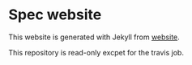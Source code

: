 Spec website
=======

This website is generated with Jekyll from [website](https://github.com/SpecForPharo/website).

This repository is read-only excpet for the travis job.
